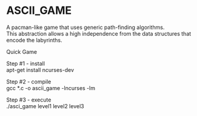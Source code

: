 # ASCII_GAME
A pacman-like game that uses generic path-finding algorithms. <br />
This abstraction allows a high independence from the data structures that encode the labyrinths.

Quick Game

Step #1 - install <br />
apt-get install ncurses-dev

Step #2 - compile <br />
gcc *.c -o ascii_game -lncurses -lm

Step #3 - execute <br />
./asci_game level1 level2 level3
